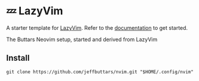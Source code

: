 # 💤 LazyVim

A starter template for [LazyVim](https://github.com/LazyVim/LazyVim).
Refer to the [documentation](https://lazyvim.github.io/installation) to get started.

The Buttars Neovim setup, started and derived from LazyVim

## Install

`git clone https://github.com/jeffbuttars/nvim.git "$HOME/.config/nvim"`
